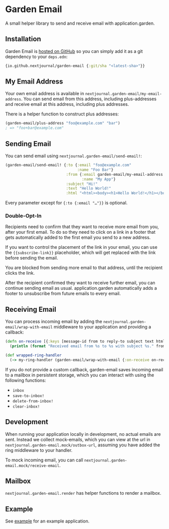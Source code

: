 # Garden Email

A small helper library to send and receive email with application.garden. 

## Installation

Garden Email is [hosted on GitHub](https://github.com/nextjournal/garden-email) so you can simply add it as a git dependency to your `deps.edn`:

```clojure {:nextjournal.clerk/code-listing true}
{io.github.nextjournal/garden-email {:git/sha "<latest-sha>"}}
```

## My Email Address

Your own email address is available in `nextjournal.garden-email/my-email-address`.
You can send email from this address, including plus-addresses and receive email at this address, including plus addresses.

There is a helper function to construct plus addresses:

```clojure {:nextjournal.clerk/code-listing true}
(garden-email/plus-address "foo@example.com" "bar")
; => "foo+bar@example.com"
```

## Sending Email

You can send email using `nextjournal.garden-email/send-email!`:

```clojure {:nextjournal.clerk/code-listing true}
(garden-email/send-email! {:to {:email "foo@example.com"
                                :name "Foo Bar"}
                           :from {:email garden-email/my-email-address
                                  :name "My App"}
                           :subject "Hi!"
                           :text "Hello World!"
                           :html "<html><body><h1>Hello World!</h1></body></html>"})
```

Every parameter except for `{:to {:email "…"}}` is optional.

### Double-Opt-In

Recipients need to confirm that they want to receive more email from you, after your first email.
To do so they need to click on a link in a footer that gets automatically added to the first email you send to a new address.

If you want to control the placement of the link in your email, you can use the `{{subscribe-link}}` placeholder, which will get replaced with the link before sending the email.

You are blocked from sending more email to that address, until the recipient clicks the link.

After the recipient confirmed they want to receive further email, you can continue sending email as usual.
application.garden automatically adds a footer to unsubscribe from future emails to every email.


## Receiving Email

You can process incoming email by adding the `nextjournal.garden-email/wrap-with-email` middleware to your application and providing a callback:

```clojure {:nextjournal.clerk/code-listing true}
(defn on-receive [{:keys [message-id from to reply-to subject text html]}]
  (println (format "Received email from %s to %s with subject %s." from to subject)))

(def wrapped-ring-handler
  (-> my-ring-handler (garden-email/wrap-with-email {:on-receive on-receive})))
```

If you do not provide a custom callback, garden-email saves incoming email to a mailbox in persistent storage, which you can interact with using the following functions:

- `inbox`
- `save-to-inbox!`
- `delete-from-inbox!`
- `clear-inbox!`

## Development

When running your application locally in development, no actual emails are sent.
Instead we collect mock-emails, which you can view at the url in `nextjournal.garden-email.mock/outbox-url`,
assuming you have added the ring middleware to your handler.

To mock incoming email, you can call `nextjournal.garden-email.mock/receive-email`.

## Mailbox

`nextjournal.garden-email.render` has helper functions to render a mailbox.

## Example

See [example](https://github.com/nextjournal/garden-email/tree/main/example) for an example application.

